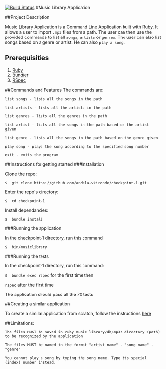 [![Build Status](https://travis-ci.org/andela-vkironde/checkpoint-1.svg?branch=develop)](https://travis-ci.org/andela-vkironde/checkpoint-1)
#Music Library Application

##Project Description

Music Library Application is a Command Line Application built with Ruby. It allows a user to import `.mp3` files from a path.
The user can then use the provided commands to list all `songs`, `artists` or `genres`. The user can also list songs based on a genre or artist. He can also `play a song` .

## Prerequisities

  1. [Ruby](https://github.com/rbenv/rbenv)
  2. [Bundler](http://bundler.io/)
  3. [RSpec](http://rspec.info/)

##Commands and Features
The commands are:

    list songs - lists all the songs in the path

    list artists - lists all the artists in the path

    list genres - lists all the genres in the path

    list artist - lists all the songs in the path based on the artist given

    list genre - lists all the songs in the path based on the genre given

    play song - plays the song according to the specified song number

    exit - exits the program

##Instructions for getting started
###Installation

Clone the repo:

    $  git clone https://github.com/andela-vkironde/checkpoint-1.git

Enter the repo's directory:

    $  cd checkpoint-1

Install dependancies:

    $  bundle install

###Running the application

In the checkpoint-1 directory, run this command

    $  bin/musiclibrary

###Running the tests

In the checkpoint-1 directory, run this command:

`$  bundle exec rspec` for the first time then

`rspec` after the first time

The application should pass all the 70 tests    

##Creating a similar application

To create a similar application from scratch, follow the instructions [here](https://github.com/andela-hmasila/checkpoint-one-music-library/wiki/Instructions-of-creating-the-music-library-application)

##Limitations:

    The files MUST be saved in ruby-music-library/db/mp3s directory (path) to be recognized by the application

    The files MUST be named in the format "artist name" - "song name" - "genre"

    You cannot play a song by typing the song name. Type its special (index) number instead.
